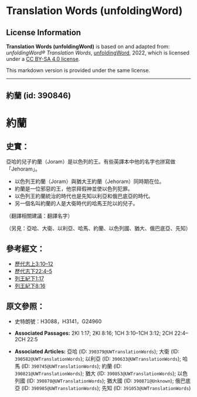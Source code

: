 # Translation Words (unfoldingWord)

## License Information

**Translation Words (unfoldingWord)** is based on and adapted from: _unfoldingWord® Translation Words_, [unfoldingWord](https://unfoldingword.org/utw), 2022, which is licensed under a [CC BY-SA 4.0 license](https://creativecommons.org/licenses/by-sa/4.0/legalcode.en).

This markdown version is provided under the same license.



--------------------------------

## 約蘭 (id: 390846)

約蘭
==

史實：
---

亞哈的兒子約蘭（Joram）是以色列的王。有些英譯本中他的名字也拼寫做「Jehoram」。

* 以色列王約蘭（Joram）與猶大王約蘭（Jehoram）同時期在位。
* 約蘭是一位邪惡的王，他崇拜假神並使以色列犯罪。
* 以色列王約蘭統治的時代也是先知以利亞和俄巴底亞的時代。
* 另一個名叫約蘭的人是大衛時代的哈馬王陀以的兒子。

（翻譯相關建議：翻譯名字）

（另見：亞哈、大衛、以利亞、哈馬、約蘭、以色列國、猶大、俄巴底亞、先知）

參考經文：
-----

* [歷代志上3:10–12](https://ref.ly/1Chr3:10-1Chr3:12)
* [歷代志下22:4–5](https://ref.ly/2Chr22:4-2Chr22:5)
* [列王紀下1:17](https://ref.ly/2Kgs1:17)
* [列王紀下8:16](https://ref.ly/2Kgs8:16)

原文參照：
-----

* 史特朗號：H3088，H3141，G24960

* **Associated Passages:** 2KI 1:17; 2KI 8:16; 1CH 3:10–1CH 3:12; 2CH 22:4–2CH 22:5
* **Associated Articles:** 亞哈 (ID: `390379@UWTranslationWords`); 大衛 (ID: `390582@UWTranslationWords`); 以利亞 (ID: `390633@UWTranslationWords`); 哈馬 (ID: `390745@UWTranslationWords`); 約蘭 (ID: `390821@UWTranslationWords`); 猶大 (ID: `390853@UWTranslationWords`); 以色列國 (ID: `390870@UWTranslationWords`); 猶大國 (ID: `390871@Unknown`); 俄巴底亞 (ID: `390985@UWTranslationWords`); 先知 (ID: `391053@UWTranslationWords`)

